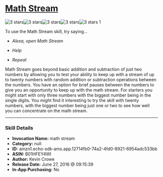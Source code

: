 # [Math Stream](http://alexa.amazon.com/#skills/amzn1.echo-sdk-ams.app.12714fb0-74a2-4fd0-8921-6954adc533bb)
![3 stars](../../images/ic_star_black_18dp_1x.png)![3 stars](../../images/ic_star_black_18dp_1x.png)![3 stars](../../images/ic_star_black_18dp_1x.png)![3 stars](../../images/ic_star_border_black_18dp_1x.png)![3 stars](../../images/ic_star_border_black_18dp_1x.png) 1

To use the Math Stream skill, try saying...

* *Alexa, open Math Stream*

* *Help*

* *Repeat*

Math Stream goes beyond basic addition and subtraction of just two numbers by allowing you to test your ability to keep up with a stream of up to twenty numbers with random addition or subtraction operations between the numbers.  You have an option for brief pauses between the numbers to give you an opportunity to keep up with the math stream.  For starters you might start with only three numbers with the biggest number being in the single digits.  You might find it interesting to try the skill with twenty numbers, with the biggest number being just one or two to see how well you can concentrate on the math stream.

***

### Skill Details

* **Invocation Name:** math stream
* **Category:** null
* **ID:** amzn1.echo-sdk-ams.app.12714fb0-74a2-4fd0-8921-6954adc533bb
* **ASIN:** B01HFEY4WI
* **Author:** Kevin Crowe
* **Release Date:** June 27, 2016 @ 09:15:39
* **In-App Purchasing:** No
